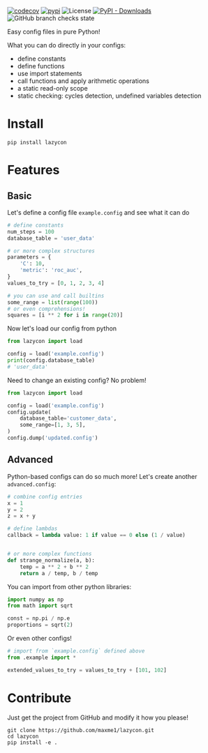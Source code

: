[![codecov](https://codecov.io/gh/maxme1/lazycon/branch/master/graph/badge.svg?token=IGXPN6ZT0D)](https://codecov.io/gh/maxme1/lazycon)
[![pypi](https://img.shields.io/pypi/v/lazycon?logo=pypi&label=PyPi)](https://pypi.org/project/lazycon/)
![License](https://img.shields.io/github/license/maxme1/lazycon)
[![PyPI - Downloads](https://img.shields.io/pypi/dd/lazycon)](https://pypi.org/project/lazycon/)
![GitHub branch checks state](https://img.shields.io/github/checks-status/maxme1/lazycon/master)

Easy config files in pure Python!

What you can do directly in your configs:

- define constants
- define functions
- use import statements
- call functions and apply arithmetic operations
- a static read-only scope
- static checking: cycles detection, undefined variables detection

# Install

```shell
pip install lazycon
```

# Features

## Basic

Let's define a config file `example.config` and see what it can do

```python
# define constants
num_steps = 100
database_table = 'user_data'

# or more complex structures
parameters = {
    'C': 10,
    'metric': 'roc_auc',
}
values_to_try = [0, 1, 2, 3, 4]

# you can use and call builtins
some_range = list(range(100))
# or even comprehensions!
squares = [i ** 2 for i in range(20)]
```

Now let's load our config from python

```python
from lazycon import load

config = load('example.config')
print(config.database_table)
# 'user_data'
```

Need to change an existing config? No problem!

```python
from lazycon import load

config = load('example.config')
config.update(
    database_table='customer_data',
    some_range=[1, 3, 5],
)
config.dump('updated.config')
```

## Advanced

Python-based configs can do so much more! Let's create another `advanced.config`:

```python
# combine config entries
x = 1
y = 2
z = x + y

# define lambdas
callback = lambda value: 1 if value == 0 else (1 / value)


# or more complex functions
def strange_normalize(a, b):
    temp = a ** 2 + b ** 2
    return a / temp, b / temp
```

You can import from other python libraries:

```python
import numpy as np
from math import sqrt

const = np.pi / np.e
proportions = sqrt(2)
```

Or even other configs!

```python
# import from `example.config` defined above
from .example import *

extended_values_to_try = values_to_try + [101, 102]
```

# Contribute

Just get the project from GitHub and modify it how you please!

```shell
git clone https://github.com/maxme1/lazycon.git
cd lazycon
pip install -e .
```
